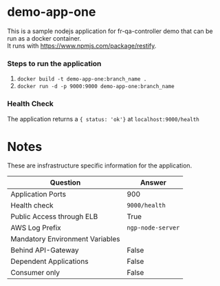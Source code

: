 # demo-app-one

This is a sample nodejs application for fr-qa-controller demo that can be run as a docker container.  
It runs with https://www.npmjs.com/package/restify.

### Steps to run the application

1. ```docker build -t demo-app-one:branch_name .```
2. ```docker run -d -p 9000:9000 demo-app-one:branch_name```

### Health Check

The application returns a ``` { status: 'ok'} ``` at ```localhost:9000/health```


# Notes

These are insfrastructure specific information for the application.

| Question  | Answer |
| ------------- | ------------- |
| Application Ports  | 900  |
| Health check  | `9000/health`  |
| Public Access through ELB  |  True  |
| AWS Log Prefix | `ngp-node-server` | 
| Mandatory Environment Variables |  | 
| Behind API-Gateway | False | 
| Dependent Applications | False | 
| Consumer only | False |
